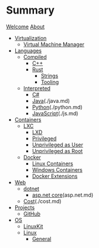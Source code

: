 # Summary

[Welcome](./welcome.md)
[About](./about.md)
* [Virtualization](virt.md)
  * [Virtual Machine Manager](./virtualization/vmm.md)
* [Languages](./languages/languages.md)
  * [Compiled](./compiled.md)
    * [C++](./languages/cpp/cpp.md)
    * [Rust](./languages/rust/rust.md)
        * [Strings](./languages/rust/strings.md)
        * [Tooling](./languages/rust/tooling.md)
  * [Interpreted](./interpreted.md)
    * [C#](./languages/dotnet/dotnet.md)
    * [Java]()(./java.md)
    * [Python]()(./python.md)
    * [JavaScript]()(./js.md)        
* [Containers](./containers.md)
  * [LXC](./containers/lxc/lxc.md)
    * [LXD](./containers/lxc/lxd.md)    
    * [Privileged](./containers/lxc/privileged.md)
    * [Unprivileged as User](./containers/lxc/unprivileged_user.md)
    * [Unprivileged as Root](./containers/lxc/unprivileged_root.md)
  * [Docker](./containers/docker/docker.md)
    * [Linux Containers](./containers/docker/docker_linux.md)        
    * [Windows Containers](./containers/docker/docker_windows.md)        
    * [Docker Extensions](./containers/docker/docker_extensions.md)
* [Web](./web.md)
  * [dotnet](./dotnet.md)
    * [asp.net core]()(asp.net.md)
  * [Cost]()(./cost.md)
* [Projects](./projects.md)
  * [GitHub](./github.md)
* [OS](./os.md)
  * [LinuxKit](./linuxkit.md)
  * [Linux](./linux.md)
    * [General](./linux/general.md)
